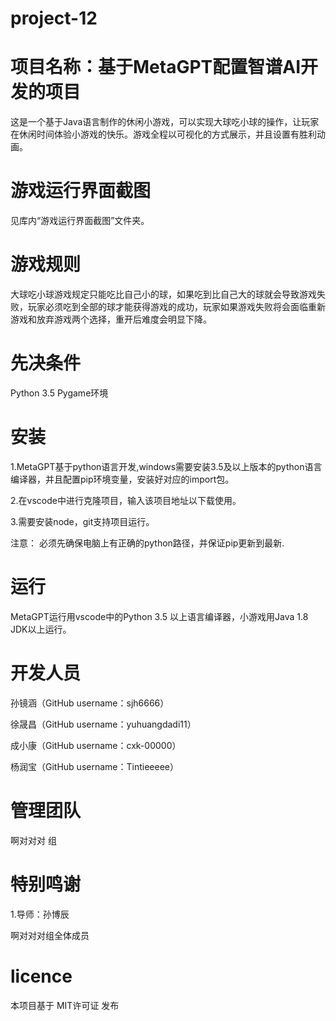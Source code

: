 # project-12

# 项目名称：基于MetaGPT配置智谱AI开发的项目

这是一个基于Java语言制作的休闲小游戏，可以实现大球吃小球的操作，让玩家在休闲时间体验小游戏的快乐。游戏全程以可视化的方式展示，并且设置有胜利动画。

# 游戏运行界面截图

见库内“游戏运行界面截图”文件夹。

# 游戏规则

大球吃小球游戏规定只能吃比自己小的球，如果吃到比自己大的球就会导致游戏失败，玩家必须吃到全部的球才能获得游戏的成功，玩家如果游戏失败将会面临重新游戏和放弃游戏两个选择，重开后难度会明显下降。

# 先决条件

Python 3.5 Pygame环境

# 安装

1.MetaGPT基于python语言开发,windows需要安装3.5及以上版本的python语言编译器，并且配置pip环境变量，安装好对应的import包。

2.在vscode中进行克隆项目，输入该项目地址以下载使用。

3.需要安装node，git支持项目运行。

注意： 必须先确保电脑上有正确的python路径，并保证pip更新到最新.

# 运行

MetaGPT运行用vscode中的Python 3.5 以上语言编译器，小游戏用Java 1.8 JDK以上运行。

# 开发人员

孙镜涵（GitHub username：sjh6666）

徐晟昌（GitHub username：yuhuangdadi11）

成小康（GitHub username：cxk-00000）

杨润宝（GitHub username：Tintieeeee）

# 管理团队

啊对对对 组  

# 特别鸣谢

1.导师：孙博辰

啊对对对组全体成员

# licence

本项目基于 MIT许可证 发布






